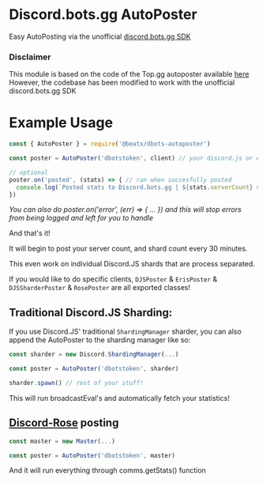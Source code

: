 # Discord.bots.gg AutoPoster
Easy AutoPosting via the unofficial [discord.bots.gg SDK](https://github.com/beatX-bot/discordbots-node-sdk)

### Disclaimer

This module is based on the code of the Top.gg autoposter available [here](https://github.com/jpbberry/topgg-autoposter)
However, the codebase has been modified to work with the unofficial discord.bots.gg SDK

# Example Usage
```js
const { AutoPoster } = require('@beatx/dbots-autoposter')

const poster = AutoPoster('dbotstoken', client) // your discord.js or eris client

// optional
poster.on('posted', (stats) => { // ran when succesfully posted
  console.log(`Posted stats to Discord.bots.gg | ${stats.serverCount} servers`)
})
```
*You can also do poster.on('error', (err) => { ... }) and this will stop errors from being logged and left for you to handle*

And that's it!

It will begin to post your server count, and shard count every 30 minutes.

This even work on individual Discord.JS shards that are process separated.

If you would like to do specific clients, `DJSPoster` & `ErisPoster` & `DJSSharderPoster` & `RosePoster` are all exported classes!

## Traditional Discord.JS Sharding:

If you use Discord.JS' traditional `ShardingManager` sharder, you can also append the AutoPoster to the sharding manager like so:

```js
const sharder = new Discord.ShardingManager(...)

const poster = AutoPoster('dbotstoken', sharder)

sharder.spawn() // rest of your stuff!
```
This will run broadcastEval's and automatically fetch your statistics!

## [Discord-Rose](https://npmjs.com/discord-rose) posting

```js
const master = new Master(...)

const poster = AutoPoster('dbotstoken', master)
```
And it will run everything through comms.getStats() function
